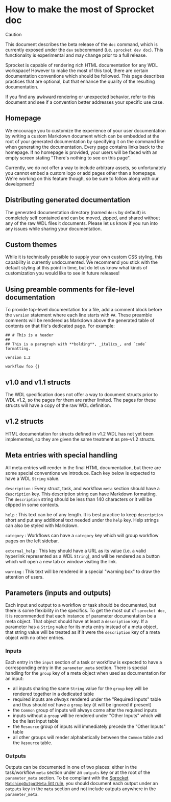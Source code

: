 # How to make the most of Sprocket doc

> [!CAUTION]
> This document describes the beta release of the `doc` command, which is currently exposed under the `dev` subcommand (i.e. `sprocket dev doc`).
> This functionality is experimental and may change  prior to a full release.

Sprocket is capable of rendering rich HTML documentation for any WDL workspace! However to make the most of this tool, there are certain documentation conventions which should be followed. This page describes practices that are optional, but that enhance the quality of the resulting documentation.

If you find any awkward rendering or unexpected behavior, refer to this document and see if a convention better addresses your specific use case.

## Homepage

We encourage you to customize the experience of your user documentation by writing a custom Markdown document which can be embedded at the root of your generated documentation by specifying it on the command line when generating the documentation. Every page contains links back to the homepage. If no homepage is provided, your users will be faced with an empty screen stating "There's nothing to see on this page".

Currently, we do not offer a way to include arbitrary assets, so unfortunately you cannot embed a custom logo or add pages other than a homepage. We're working on this feature though, so be sure to follow along with our development!

## Distributing generated documentation

The generated documentation directory (named `docs` by default) is completely self contained and can be moved, zipped, and shared without any of the raw WDL files it documents. Please let us know if you run into any issues while sharing your documentation.

## Custom themes

While it is technically possible to supply your own custom CSS styling, this capability is currently undocumented. We recommend you stick with the default styling at this point in time, but do let us know what kinds of customization you would like to see in future releases! 

## Using preamble comments for file-level documentation

To provide top-level documentation for a file, add a comment block before the `version` statement where each line starts with `##`. These preamble comments will be rendered as Markdown above the generated table of contents on that file's dedicated page. For example:

```wdl
## # This is a header
##
## This is a paragraph with **bolding**, _italics_, and `code` formatting.

version 1.2

workflow foo {}
```

## v1.0 and v1.1 structs

The WDL specification does not offer a way to document structs prior to WDL v1.2, so the pages for them are rather limited. The pages for these structs will have a copy of the raw WDL definition.

## v1.2 structs

HTML documentation for structs defined in v1.2 WDL has not yet been implemented, so they are given the same treatment as pre-v1.2 structs.

## Meta entries with special handling

All meta entries will render in the final HTML documentation, but there are some special conventions we introduce. Each key below is expected to have a WDL `String` value.

`description`
: Every struct, task, and workflow `meta` section should have a `description` key. This description string can have Markdown formatting. The `description` string should be less than 140 characters or it will be clipped in some contexts.

`help`
: This text can be of any length. It is best practice to keep `description` short and put any additional text needed under the `help` key. Help strings can also be styled with Markdown.

`category`
: Workflows can have a `category` key which will group workflow pages on the left sidebar.

`external_help`
: This key should have a URL as its value (i.e. a valid hyperlink represented as a WDL `String`), and will be rendered as a button which will open a new tab or window visiting the link.

`warning`
: This text will be rendered in a special "warning box" to draw the attention of users.

## Parameters (inputs and outputs)

Each input and output to a workflow or task should be documented, but there is some flexibility in the specifics. To get the most out of `sprocket doc`, it is recommended that each instance of parameter documentation be a meta object. That object should have at least a `description` key. If a parameter has a `String` value for its meta entry instead of a meta object, that string value will be treated as if it were the `description` key of a meta object with no other entries.

### Inputs

Each entry in the `input` section of a task or workflow is expected to have a corresponding entry in the `parameter_meta` section. There is special handling for the `group` key of a meta object when used as documentation for an input:

- all inputs sharing the same `String` value for the `group` key will be rendered together in a dedicated table
- required inputs are _always_ rendered under the "Required Inputs" table and thus should _not_ have a `group` key (it will be ignored if present)
- the `Common` group of inputs will always come after the required inputs
- inputs without a `group` will be rendered under "Other Inputs" which will be the last input table
- the `Resource` group of inputs will immediately precede the "Other Inputs" table
- all other groups will render alphabetically between the `Common` table and the `Resource` table.

### Outputs

Outputs can be documented in one of two places: either in the task/workflow `meta` section under an `outputs` key or at the root of the `parameter_meta` section. To be compliant with the [Sprocket `MatchingOutputMeta` lint rule](https://docs.rs/wdl/latest/wdl/lint/index.html#lint-rules), you should document each output under an `outputs` key in the `meta` section and not include outputs anywhere in the `parameter_meta`.

